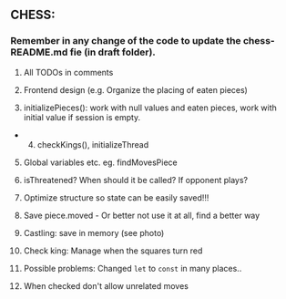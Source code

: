 ## CHESS:

### Remember in any change of the code to update the chess-README.md fie (in draft folder).

1. All TODOs in comments
2. Frontend design (e.g. Organize the placing of eaten pieces)

3. initializePieces(): work with null values and eaten pieces, work with initial value if session is empty.
- 4. checkKings(), initializeThread

5. Global variables etc. eg. findMovesPiece
6. isThreatened? When should it be called? If opponent plays?

7. Optimize structure so state can be easily saved!!!
8. Save piece.moved - Or better not use it at all, find a better way

9. Castling: save in memory (see photo)
10. Check king: Manage when the squares turn red

11. Possible problems: Changed `let` to `const` in many places..

12. When checked don't allow unrelated moves


